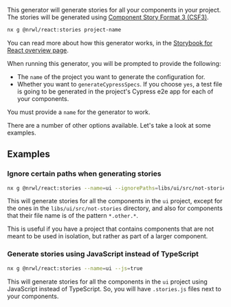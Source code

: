 This generator will generate stories for all your components in your project. The stories will be generated using [Component Story Format 3 (CSF3)](https://storybook.js.org/blog/storybook-csf3-is-here/).

```bash
nx g @nrwl/react:stories project-name
```

You can read more about how this generator works, in the [Storybook for React overview page](/packages/storybook/documents/overview-react#auto-generate-stories).

When running this generator, you will be prompted to provide the following:

- The `name` of the project you want to generate the configuration for.
- Whether you want to `generateCypressSpecs`. If you choose `yes`, a test file is going to be generated in the project's Cypress e2e app for each of your components.

You must provide a `name` for the generator to work.

There are a number of other options available. Let's take a look at some examples.

## Examples

### Ignore certain paths when generating stories

```bash
nx g @nrwl/react:stories --name=ui --ignorePaths=libs/ui/src/not-stories/**,**/**/src/**/*.other.*
```

This will generate stories for all the components in the `ui` project, except for the ones in the `libs/ui/src/not-stories` directory, and also for components that their file name is of the pattern `*.other.*`.

This is useful if you have a project that contains components that are not meant to be used in isolation, but rather as part of a larger component.

### Generate stories using JavaScript instead of TypeScript

```bash
nx g @nrwl/react:stories --name=ui --js=true
```

This will generate stories for all the components in the `ui` project using JavaScript instead of TypeScript. So, you will have `.stories.js` files next to your components.
